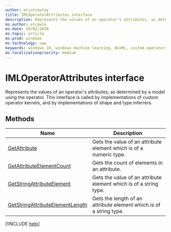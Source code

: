```yaml
---
author: eliotcowley
title: IMLOperatorAttributes interface
description: Represents the values of an operator's attributes, as determined by a model using the operator.
ms.author: elcowle
ms.date: 10/02/2018
ms.topic: article
ms.prod: windows
ms.technology: uwp
keywords: windows 10, windows machine learning, WinML, custom operators, IMLOperatorAttributes
ms.localizationpriority: medium
---
```


# IMLOperatorAttributes interface

Represents the values of an operator's attributes, as determined by a model using the operator. This interface is called by implementations of custom operator kernels, and by implementations of shape and type inferrers.

## Methods

| Name | Description |
|------|-------------|
| [GetAttribute](IMLOperatorAttributes_GetAttribute.md) | Gets the value of an attribute element which is of a numeric type. |
| [GetAttributeElementCount](IMLOperatorAttributes_GetAttributeElementCount.md) | Gets the count of elements in an attribute. |
| [GetStringAttributeElement](IMLOperatorAttributes_GetStringAttributeElement.md) | Gets the value of an attribute element which is of a string type. |
| [GetStringAttributeElementLength](IMLOperatorAttributes_GetStringAttributeElementLength.md) | Gets the length of an attribute element which is of a string type. |

[!INCLUDE [help](../includes/get-help.md)]